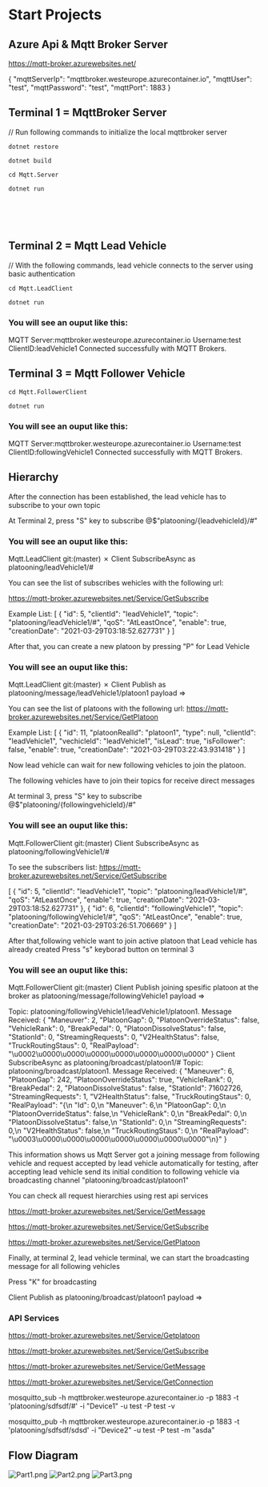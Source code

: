 
# Start Projects


## Azure Api & Mqtt Broker Server

https://mqtt-broker.azurewebsites.net/

{
"mqttServerIp": "mqttbroker.westeurope.azurecontainer.io",
"mqttUser": "test",
"mqttPassword": "test",
"mqttPort": 1883
}


## Terminal 1 = MqttBroker Server
// Run following commands to initialize the local mqttbroker server

    dotnet restore

    dotnet build

    cd Mqtt.Server

    dotnet run
    
</br></br></br>

## Terminal 2 = Mqtt Lead Vehicle
// With the following commands, lead vehicle connects to the server using basic authentication

    cd Mqtt.LeadClient

    dotnet run

### You will see an ouput like this:

MQTT Server:mqttbroker.westeurope.azurecontainer.io Username:test ClientID:leadVehicle1
Connected successfully with MQTT Brokers.

## Terminal 3 = Mqtt Follower Vehicle

    cd Mqtt.FollowerClient

    dotnet run
 
### You will see an ouput like this:
MQTT Server:mqttbroker.westeurope.azurecontainer.io Username:test ClientID:followingVehicle1
Connected successfully with MQTT Brokers.

## Hierarchy

After the connection has been established, the lead vehicle has to subscribe to your own topic

At Terminal 2, press "S" key to subscribe @$"platooning/{leadvehicleId}/#"

### You will see an ouput like this:

Mqtt.LeadClient git:(master) ✗ Client SubscribeAsync as platooning/leadVehicle1/#


You can see the list of subscribes wehicles with the following url: 

https://mqtt-broker.azurewebsites.net/Service/GetSubscribe

Example List: 
[
{
"id": 5,
"clientId": "leadVehicle1",
"topic": "platooning/leadVehicle1/#",
"qoS": "AtLeastOnce",
"enable": true,
"creationDate": "2021-03-29T03:18:52.627731"
}
]

After that, you can create a new platoon by pressing "P" for Lead Vehicle

### You will see an ouput like this:
Mqtt.LeadClient git:(master) ✗ Client Publish as platooning/message/leadVehicle1/platoon1 payload =>


You can see the list of platoons with the following url: 
https://mqtt-broker.azurewebsites.net/Service/GetPlatoon

Example List:
[
{
"id": 11,
"platoonRealId": "platoon1",
"type": null,
"clientId": "leadVehicle1",
"vechicleId": "leadVehicle1",
"isLead": true,
"isFollower": false,
"enable": true,
"creationDate": "2021-03-29T03:22:43.931418"
}
]

Now lead vehicle can wait for new following vehicles to join the platoon.

The following vehicles have to join their topics for receive direct messages

At terminal 3, press "S" key to subscribe @$"platooning/{followingvehicleId}/#"

### You will see an ouput like this:
Mqtt.FollowerClient git:(master) Client SubscribeAsync as platooning/followingVehicle1/#

To see the subscribers list:
https://mqtt-broker.azurewebsites.net/Service/GetSubscribe


[
{
"id": 5,
"clientId": "leadVehicle1",
"topic": "platooning/leadVehicle1/#",
"qoS": "AtLeastOnce",
"enable": true,
"creationDate": "2021-03-29T03:18:52.627731"
},
{
"id": 6,
"clientId": "followingVehicle1",
"topic": "platooning/followingVehicle1/#",
"qoS": "AtLeastOnce",
"enable": true,
"creationDate": "2021-03-29T03:26:51.706669"
}
]

After that,following vehicle want to join active platoon that Lead vehicle has already created 
Press "s" keyborad button on terminal 3


### You will see an ouput like this:
Mqtt.FollowerClient git:(master) Client Publish joining spesific platoon at the broker as platooning/message/followingVehicle1 payload =>

Topic: platooning/followingVehicle1/leadVehicle1/platoon1. Message Received: {
"Maneuver": 2,
"PlatoonGap": 0,
"PlatoonOverrideStatus": false,
"VehicleRank": 0,
"BreakPedal": 0,
"PlatoonDissolveStatus": false,
"StationId": 0,
"StreamingRequests": 0,
"V2HealthStatus": false,
"TruckRoutingStaus": 0,
"RealPayload": "\u0002\u0000\u0000\u0000\u0000\u0000\u0000\u0000"
}
Client SubscribeAsync as platooning/broadcast/platoon1/#
Topic: platooning/broadcast/platoon1. Message Received: {
"Maneuver": 6,
"PlatoonGap": 242,
"PlatoonOverrideStatus": true,
"VehicleRank": 0,
"BreakPedal": 2,
"PlatoonDissolveStatus": false,
"StationId": 71602726,
"StreamingRequests": 1,
"V2HealthStatus": false,
"TruckRoutingStaus": 0,
"RealPayload": "{\n \"Id\": 0,\n \"Maneuver\": 6,\n \"PlatoonGap\": 0,\n \"PlatoonOverrideStatus\": false,\n \"VehicleRank\": 0,\n \"BreakPedal\": 0,\n \"PlatoonDissolveStatus\": false,\n \"StationId\": 0,\n \"StreamingRequests\": 0,\n \"V2HealthStatus\": false,\n \"TruckRoutingStaus\": 0,\n \"RealPayload\": \"\\u0003\\u0000\\u0000\\u0000\\u0000\\u0000\\u0000\\u0000\"\n}"
}

This information shows us Mqtt Server got a joining message from following vehicle and request accepted by lead vehicle automatically for testing, after accepting lead vehicle send its initial condition to following vehicle via broadcasting channel "platooning/broadcast/platoon1"

You can check all request hierarchies using rest api services

https://mqtt-broker.azurewebsites.net/Service/GetMessage

https://mqtt-broker.azurewebsites.net/Service/GetSubscribe

https://mqtt-broker.azurewebsites.net/Service/GetPlatoon

Finally, at terminal 2, lead vehicle terminal, we can start the broadcasting message for all following vehicles

Press "K" for broadcasting

Client Publish as platooning/broadcast/platoon1 payload =>

### API Services

https://mqtt-broker.azurewebsites.net/Service/Getplatoon

https://mqtt-broker.azurewebsites.net/Service/GetSubscribe

https://mqtt-broker.azurewebsites.net/Service/GetMessage

https://mqtt-broker.azurewebsites.net/Service/GetConnection

mosquitto_sub -h mqttbroker.westeurope.azurecontainer.io -p 1883 -t 'platooning/sdfsdf/#' -i "Device1" -u test -P test -v

mosquitto_pub -h mqttbroker.westeurope.azurecontainer.io -p 1883 -t 'platooning/sdfsdf/sdsd' -i "Device2" -u test -P test -m "asda"

## Flow Diagram

![Part1.png](Part1.png)
![Part2.png](Part2.png)
![Part3.png](Part3.png)
